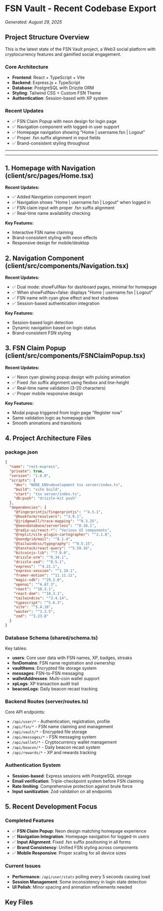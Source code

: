# FSN Vault - Recent Codebase Export
*Generated: August 29, 2025*

## Project Structure Overview

This is the latest state of the FSN Vault project, a Web3 social platform with cryptocurrency features and gamified social engagement.

### Core Architecture
- **Frontend**: React + TypeScript + Vite
- **Backend**: Express.js + TypeScript 
- **Database**: PostgreSQL with Drizzle ORM
- **Styling**: Tailwind CSS + Custom FSN Theme
- **Authentication**: Session-based with XP system

### Recent Updates
- ✅ FSN Claim Popup with neon design for login page
- ✅ Navigation component with logged-in user support
- ✅ Homepage navigation showing "Home | username.fsn | Logout"
- ✅ Proper .fsn suffix alignment in input fields
- ✅ Brand-consistent styling throughout

---

---

## 1. Homepage with Navigation (client/src/pages/Home.tsx)
**Recent Updates:**
- ✅ Added Navigation component import
- ✅ Navigation shows "Home | username.fsn | Logout" when logged in
- ✅ FSN claim input with proper .fsn suffix alignment
- ✅ Real-time name availability checking

**Key Features:**
- Interactive FSN name claiming
- Brand-consistent styling with neon effects
- Responsive design for mobile/desktop

## 2. Navigation Component (client/src/components/Navigation.tsx) 
**Recent Updates:**
- ✅ Dual mode: showFullNav for dashboard pages, minimal for homepage
- ✅ When showFullNav=false: displays "Home | username.fsn | Logout"  
- ✅ FSN name with cyan glow effect and text shadows
- ✅ Session-based authentication integration

**Key Features:**
- Session-based login detection
- Dynamic navigation based on login status
- Brand-consistent FSN styling

## 3. FSN Claim Popup (client/src/components/FSNClaimPopup.tsx)
**Recent Updates:**  
- ✅ Neon cyan glowing popup design with pulsing animation
- ✅ Fixed .fsn suffix alignment using flexbox and line-height
- ✅ Real-time name validation (3-20 characters)
- ✅ Proper mobile responsive design

**Key Features:**
- Modal popup triggered from login page "Register now"
- Same validation logic as homepage claim
- Smooth animations and transitions

## 4. Project Architecture Files

### package.json
```json
{
  "name": "rest-express",
  "private": true,
  "version": "1.0.0",
  "scripts": {
    "dev": "NODE_ENV=development tsx server/index.ts",
    "build": "vite build",
    "start": "tsx server/index.ts",
    "db:push": "drizzle-kit push"
  },
  "dependencies": {
    "@fingerprintjs/fingerprintjs": "^4.5.1",
    "@hookform/resolvers": "^3.9.1",
    "@jridgewell/trace-mapping": "^0.3.25",
    "@neondatabase/serverless": "^0.10.1",
    "@radix-ui/react-*": "Various UI components",
    "@replit/vite-plugin-cartographer": "^2.1.0",
    "@sendgrid/mail": "^8.1.4",
    "@tailwindcss/typography": "^0.5.15",
    "@tanstack/react-query": "^5.59.16",
    "bitcoinjs-lib": "^7.0.0",
    "drizzle-orm": "^0.34.1",
    "drizzle-zod": "^0.5.1", 
    "express": "^4.21.1",
    "express-session": "^1.18.1",
    "framer-motion": "^11.11.11",
    "magic-sdk": "^29.2.0",
    "openai": "^4.67.3",
    "react": "^18.3.1",
    "react-dom": "^18.3.1",
    "tailwindcss": "^3.4.14",
    "typescript": "^5.6.3",
    "vite": "^5.4.10",
    "wouter": "^3.3.5",
    "zod": "^3.23.8"
  }
}
```

### Database Schema (shared/schema.ts)
Key tables:
- **users**: Core user data with FSN names, XP, badges, streaks
- **fsnDomains**: FSN name registration and ownership
- **vaultItems**: Encrypted file storage system  
- **messages**: FSN-to-FSN messaging
- **walletAddresses**: Multi-coin wallet support
- **xpLogs**: XP transaction audit trail
- **beaconLogs**: Daily beacon recast tracking

### Backend Routes (server/routes.ts)
Core API endpoints:
- `/api/user/*` - Authentication, registration, profile
- `/api/fsn/*` - FSN name claiming and management  
- `/api/vault/*` - Encrypted file storage
- `/api/messages/*` - FSN messaging system
- `/api/wallet/*` - Cryptocurrency wallet management
- `/api/beacon/*` - Daily beacon recast system
- `/api/rewards/*` - XP and rewards tracking

### Authentication System
- **Session-based**: Express sessions with PostgreSQL storage
- **Email verification**: Triple-checkpoint system before FSN claiming
- **Rate limiting**: Comprehensive protection against brute force
- **Input sanitization**: Zod validation on all endpoints

## 5. Recent Development Focus

### Completed Features
- ✅ **FSN Claim Popup**: Neon design matching homepage experience
- ✅ **Navigation Integration**: Homepage navigation for logged-in users  
- ✅ **Input Alignment**: Fixed .fsn suffix positioning in all forms
- ✅ **Brand Consistency**: Unified FSN styling across components
- ✅ **Mobile Responsive**: Proper scaling for all device sizes

### Current Issues
- **Performance**: `/api/user/stats` polling every 5 seconds causing load
- **Session Management**: Some inconsistency in login state detection
- **UI Polish**: Minor spacing and animation refinements needed

## Key Files
